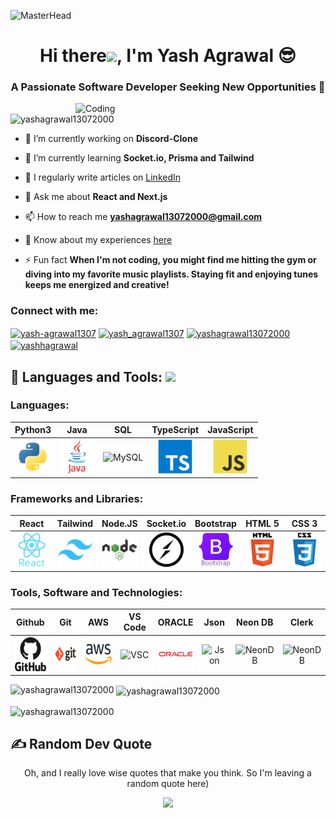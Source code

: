 ![MasterHead](https://user-images.githubusercontent.com/74038190/225813708-98b745f2-7d22-48cf-9150-083f1b00d6c9.gif)
<h1 align="center"> Hi there<img src="https://raw.githubusercontent.com/MartinHeinz/MartinHeinz/master/wave.gif" width="25px">, I'm Yash Agrawal 😎 </h1>




<h3 align="center">A Passionate Software Developer Seeking New Opportunities 🚀</h3>
<img align="right" alt="Coding" width="400" src="https://user-images.githubusercontent.com/58518192/87162442-bf3e8180-c2e7-11ea-9f2a-53a50306b7ce.gif">

<p align="left"> <img src="https://komarev.com/ghpvc/?username=yashagrawal13072000&label=Profile%20views&color=0e75b6&style=flat" alt="yashagrawal13072000" /> </p>

- 🔭 I’m currently working on **Discord-Clone**

- 🌱 I’m currently learning **Socket.io, Prisma and Tailwind**

- 📝 I regularly write articles on [LinkedIn](https://www.linkedin.com/in/yash-agrawal1307/)

- 💬 Ask me about **React and Next.js**

- 📫 How to reach me **[yashagrawal13072000@gmail.com](mailto:yashagrawal13072000@gmail.com)**

- 📄 Know about my experiences [here](https://drive.google.com/file/d/1T76E4_T4SGXB9sYjO91_MIaOYR1Q9wYC/view?usp=sharing)


- ⚡ Fun fact **When I'm not coding, you might find me hitting the gym or diving into my favorite music playlists. Staying fit and enjoying tunes keeps me energized and creative!**

<h3 align="left">Connect with me:</h3>
<p align="left">
<a href="https://linkedin.com/in/yash-agrawal1307" target="blank"><img align="center" src="https://raw.githubusercontent.com/rahuldkjain/github-profile-readme-generator/master/src/images/icons/Social/linked-in-alt.svg" alt="yash-agrawal1307" height="30" width="40" /></a>
<a href="https://instagram.com/yash_agrawal1307" target="blank"><img align="center" src="https://raw.githubusercontent.com/rahuldkjain/github-profile-readme-generator/master/src/images/icons/Social/instagram.svg" alt="yash_agrawal1307" height="30" width="40" /></a>
<a href="https://www.leetcode.com/yashagrawal1307" target="blank"><img align="center" src="https://raw.githubusercontent.com/rahuldkjain/github-profile-readme-generator/master/src/images/icons/Social/leet-code.svg" alt="yashagrawal13072000" height="30" width="40" /></a>
<a href="https://fb.com/yashhagrawal" target="blank"><img align="center" src="https://raw.githubusercontent.com/rahuldkjain/github-profile-readme-generator/master/src/images/icons/Social/facebook.svg" alt="yashhagrawal" height="30" width="40" /></a>

</p>

## 🚀 Languages and Tools: <img src = "https://media2.giphy.com/media/QssGEmpkyEOhBCb7e1/giphy.gif?cid=ecf05e47a0n3gi1bfqntqmob8g9aid1oyj2wr3ds3mg700bl&rid=giphy.gif" width=20>

### Languages:
| Python3 | Java | SQL | TypeScript | JavaScript
|:-:|:-:|:-:|:-: |:-:
|  <img src="https://github.com/devicons/devicon/blob/master/icons/python/python-original.svg" title="Python"  alt="Python" width="55" height="55"/> |  <img src="https://github.com/devicons/devicon/blob/master/icons/java/java-original-wordmark.svg" title="Java"  alt="Java" width="55" height="55"/> | <img src="https://github.com/user-attachments/assets/73a59e1f-fb7e-48b2-a9de-e6a30da999e4" title="MySQL"  alt="MySQL" width="55" height="55"/> | <img src="https://github.com/devicons/devicon/blob/master/icons/typescript/typescript-original.svg" title="TS"  alt="TS" width="55" height="55"/> | <img src="https://github.com/devicons/devicon/blob/master/icons/javascript/javascript-original.svg" title="JS"  alt="JS" width="55" height="55"/>
  

### Frameworks and Libraries:

| React | Tailwind | Node.JS | Socket.io | Bootstrap | HTML 5 | CSS 3 |
|:-:|:-:|:-:|:-:|:-:|:-:| :-:
|  <img src="https://github.com/devicons/devicon/blob/master/icons/react/react-original-wordmark.svg" title="React"  alt="React" width="55" height="55"/>|  <img src="https://github.com/devicons/devicon/blob/master/icons/tailwindcss/tailwindcss-original.svg" title="Tailwind"  alt="Tailwind" width="55" height="55"/>|  <img src="https://github.com/devicons/devicon/blob/master/icons/nodejs/nodejs-original-wordmark.svg" title="Node.JS" alt="Node.JS" width="55" height="55"/>| <img src="https://github.com/devicons/devicon/blob/master/icons/socketio/socketio-original.svg" title="Socket.io"  alt="Socket.io" width="55" height="55"/>|  <img src="https://github.com/devicons/devicon/blob/master/icons/bootstrap/bootstrap-original-wordmark.svg" title="Bootstrap" alt="Bootstrap" width="55" height="55"/>|  <img src="https://github.com/devicons/devicon/blob/master/icons/html5/html5-original-wordmark.svg" title="HTML" alt="HTML" width="55" height="55"/>|  <img src="https://github.com/devicons/devicon/blob/master/icons/css3/css3-original-wordmark.svg" title="CSS" alt="CSS" width="55" height="55"/>|

  
### Tools, Software and Technologies:

| Github | Git | AWS | VS Code | ORACLE | Json | Neon DB | Clerk |
|:-:|:-:|:-:|:-:|:-:|:-:|:-:|:-:|
|<img src="https://github.com/devicons/devicon/blob/master/icons/github/github-original-wordmark.svg" title="github" alt="github" width="55" height="55"/>|<img src="https://github.com/devicons/devicon/blob/master/icons/git/git-original-wordmark.svg" title="Git" alt="Git" width="55" height="55"/>|<img src="https://github.com/devicons/devicon/blob/master/icons/amazonwebservices/amazonwebservices-original-wordmark.svg" title="AWS" alt="AWS" width="55" height="55"/>|<img src="https://upload.wikimedia.org/wikipedia/commons/9/9a/Visual_Studio_Code_1.35_icon.svg" title="VSC" alt="VSC" width="55" height="55"/>|  <img src="https://github.com/devicons/devicon/blob/master/icons/oracle/oracle-original.svg" title="ORACLE" alt="ORACLE" width="55" height="55"/>|  <img src="https://cdn-icons-png.flaticon.com/512/136/136443.png" title="Json" alt="Json" width="55" height="55"/>| <img src="https://media.licdn.com/dms/image/D4E0BAQGvrlykNx9Xaw/company-logo_200_200/0/1684762073756/neondatabase_logo?e=2147483647&v=beta&t=nQe_W4vqJCk3X9dAHrsbkJWLJe2AurflTYwjd9WyrOo" title="NeonDB" alt="NeonDB" width="55" height="55"/>| <img src="https://media.licdn.com/dms/image/v2/D560BAQHpL09DCrCRGA/company-logo_200_200/company-logo_200_200/0/1698702387793/clerkinc_logo?e=2147483647&v=beta&t=EdfHadbRHHKvEQJvfXKtzal3pUX4GsmrEYI50A9N2vU" title="NeonDB" alt="NeonDB" width="55" height="55"/>|


<p><img align="left" src="https://github-readme-stats.vercel.app/api/top-langs?username=yashagrawal13072000&show_icons=true&locale=en&layout=compact&theme=tokyonight" alt="yashagrawal13072000" /></p>

<p>&nbsp;<img align="center" src="https://github-readme-stats.vercel.app/api?username=yashagrawal13072000&show_icons=true&locale=en&theme=tokyonight" alt="yashagrawal13072000" /></p>

<p><img align="center" src="https://github-readme-streak-stats.herokuapp.com/?user=yashagrawal13072000&&theme=tokyonight" alt="yashagrawal13072000" /></p>

## ✍️ Random Dev Quote

<div align="center">

Oh, and I really love wise quotes that make you think. So I'm leaving a random quote here)

![](https://quotes-github-readme.vercel.app/api?theme=algolia&type=horizontal)

</div>
